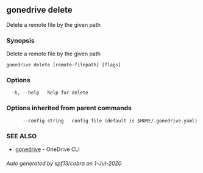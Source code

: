 ## gonedrive delete

Delete a remote file by the given path

### Synopsis

Delete a remote file by the given path

```
gonedrive delete [remote-filepath] [flags]
```

### Options

```
  -h, --help   help for delete
```

### Options inherited from parent commands

```
      --config string   config file (default is $HOME/.gonedrive.yaml)
```

### SEE ALSO

* [gonedrive](gonedrive.md)	 - OneDrive CLI

###### Auto generated by spf13/cobra on 1-Jul-2020
